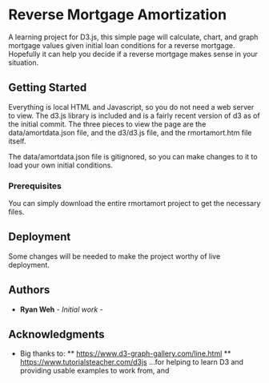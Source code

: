 # Reverse Mortgage Amortization

A learning project for D3.js, this simple page will calculate, chart, and graph mortgage values given initial loan conditions for a reverse mortgage.  Hopefully it can help you decide if a reverse mortgage makes sense in your situation.

## Getting Started

Everything is local HTML and Javascript, so you do not need a web server to view.  The d3.js library is included and is a fairly recent version of d3 as of the initial commit.  The three pieces to view the page are the data/amortdata.json file, and the d3/d3.js file, and the rmortamort.htm file itself.

The data/amortdata.json file is gitignored, so you can make changes to it to load your own initial conditions.

### Prerequisites

You can simply download the entire rmortamort project to get the necessary files.

## Deployment

Some changes will be needed to make the project worthy of live deployment.

## Authors

* **Ryan Weh** - *Initial work* - [](https://github.com/ryanweh)


## Acknowledgments

* Big thanks to:
** https://www.d3-graph-gallery.com/line.html
** https://www.tutorialsteacher.com/d3js
...for helping to learn D3 and providing usable examples to work from, and 
